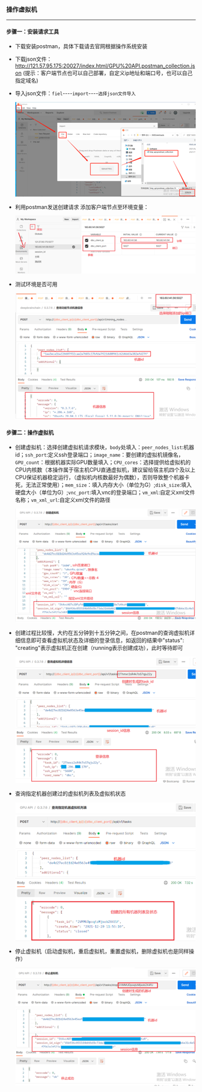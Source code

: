 ### 操作虚拟机

----

#### 步骤一：安装请求工具

- 下载安装postman，具体下载请去官网根据操作系统安装

- 下载json文件：http://121.57.95.175:20027/index.html/GPU%20API.postman_collection.json (提示：客户端节点也可以自己部署，自定义ip地址和端口号，也可以自己指定域名)

- 导入json文件：`fiel`----`import`----`选择json文件导入`

  ![](import.png)
  

- 利用postman发送创建请求 添加客户端节点至环境变量：

  ![add_ip_port](add_ip_port.png)

- 测试环境是否可用

  ![info](info.png)

#### 步骤二：操作虚拟机

- 创建虚拟机：选择创建虚拟机请求模块，`body`处填入：`peer_nodes_list`:机器id；`ssh_port`:定义ssh登录端口；`image_name`：要创建的虚拟机镜像名，`GPU_count`：根据机器实际GPU数量填入；`CPU_cores`：选择提供给虚拟机的CPU内核数（本操作属于宿主机CPU直通虚拟机，建议留给宿主机四个及以上CPU保证机器稳定运行，（虚拟机内核数最好为偶数），否则导致整个机器卡死，无法正常使用）；`mem_size`：填入内存大小（单位为G）;`disk_size`:填入硬盘大小（单位为G）;`vnc_port`:填入vnc的登录端口；`vm_xml`:自定义xml文件名称；`vm_xml_url`:自定义xml文件的路径

  ![create_task](create_task.png)

- 创建过程比较慢，大约在五分钟到十五分钟之间，在postman的查询虚拟机详细信息即可查看虚拟机状态及详细的登录信息，如返回的结果中"status": "creating"表示虚拟机正在创建（running表示创建成功），此时等待即可

  ![info_task](info_task.png)

- 查询指定机器创建过的虚拟机列表及虚拟机状态

  ![task_list](task_list.png)

- 停止虚拟机（启动虚拟机，重启虚拟机，重置虚拟机，删除虚拟机也是同样操作）

  ![stop_task](stop_task.png)

